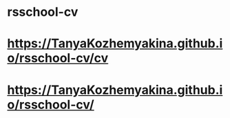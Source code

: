 # rsschool-cv
# https://TanyaKozhemyakina.github.io/rsschool-cv/cv
# https://TanyaKozhemyakina.github.io/rsschool-cv/
